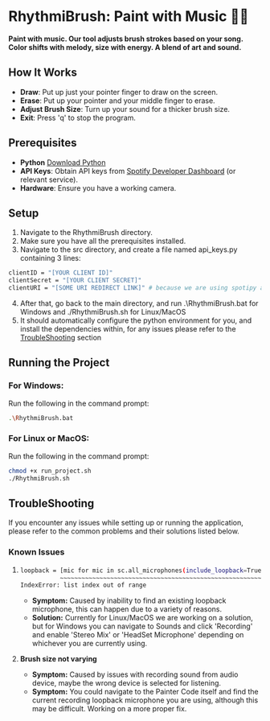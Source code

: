 # RhythmiBrush: Paint with Music 🎨🎵

**Paint with music. Our tool adjusts brush strokes based on your song. Color shifts with melody, size with energy. A blend of art and sound.**
## How It Works

- **Draw**: Put up just your pointer finger to draw on the screen.
- **Erase**: Put up your pointer and your middle finger to erase.
- **Adjust Brush Size**: Turn up your sound for a thicker brush size.
- **Exit**: Press 'q' to stop the program.

## Prerequisites

- **Python** [Download Python](https://www.python.org/downloads/)
- **API Keys**: Obtain API keys from [Spotify Developer Dashboard](https://developer.spotify.com/dashboard/) (or relevant service).
- **Hardware**: Ensure you have a working camera.

## Setup
1. Navigate to the RhythmiBrush directory.
2. Make sure you have all the prerequisites installed.
3. Navigate to the src directory, and create a file named api_keys.py containing 3 lines:
```bash
clientID = "[YOUR CLIENT ID]"
clientSecret = "[YOUR CLIENT SECRET]"
clientURI = "[SOME URI REDIRECT LINK]" # because we are using spotipy api, it should look something like http://localhost/7777 or any 4 digit port number
```
4. After that, go back to the main directory, and run .\RhythmiBrush.bat for Windows and ./RhythmiBrush.sh for Linux/MacOS
5. It should automatically configure the python environment for you, and install the dependencies within, for any issues please refer to the [TroubleShooting](#troubleshooting) section

## Running the Project

### For Windows:

Run the following in the command prompt:
```bash
.\RhythmiBrush.bat
```

### For Linux or MacOS:
Run the following in the command prompt:
```bash
chmod +x run_project.sh
./RhythmiBrush.sh
```

## TroubleShooting
If you encounter any issues while setting up or running the application, please refer to the common problems and their solutions listed below.

### Known Issues
1. ```bash
   loopback = [mic for mic in sc.all_microphones(include_loopback=True) if 'stereo mix' in mic.name.lower()][0]
              ~~~~~~~~~~~~~~~~~~~~~~~~~~~~~~~~~~~~~~~~~~~~~~~~~~~~~~~~~~~~~~~~~~~~~~~~~~~~~~~~~~~~~~~~~~~~~~^^^
   IndexError: list index out of range
   ```
   - **Symptom:** Caused by inability to find an existing loopback microphone, this can happen due to a variety of reasons.
   - **Solution:** Currently for Linux/MacOS we are working on a solution, but for Windows you can navigate to Sounds and click 'Recording' and enable 'Stereo Mix' or 'HeadSet Microphone' depending on whichever you are currently using.

2. **Brush size not varying**
    - **Symptom:** Caused by issues with recording sound from audio device, maybe the wrong device is selected for listening.
    - **Symptom:** You could navigate to the Painter Code itself and find the current recording loopback microphone you are using, although this may be difficult. Working on a more proper fix.
